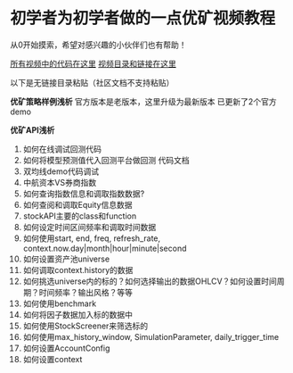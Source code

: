 # 初学者为初学者做的一点优矿视频教程

从0开始摸索，希望对感兴趣的小伙伴们也有帮助！

[所有视频中的代码在这里](https://github.com/EmbraceLife/shendusuipian/tree/master/%E9%87%8F%E5%8C%96%E5%B9%B3%E5%8F%B0notebooks)
[视频目录和链接在这里](https://zhuanlan.zhihu.com/p/30120277)

以下是无链接目录粘贴（社区文档不支持粘贴）

**优矿策略样例浅析**
官方版本是老版本，这里升级为最新版本
已更新了2个官方demo

**优矿API浅析**

1. 如何在线调试回测代码
2. 如何将模型预测值代入回测平台做回测 代码文档
3. 双均线demo代码调试
4. 中航资本VS券商指数 
5. 如何查询指数信息和调取指数数据?
6. 如何查阅和调取Equity信息数据
7. stockAPI主要的class和function
8. 如何设定时间区间频率和调取时间数据
9. 如何使用start, end, freq, refresh_rate, context.now.day|month|hour|minute|second
10. 如何设置资产池universe
11. 如何调取context.history的数据
12. 如何挑选universe内的标的？如何选择输出的数据OHLCV？如何设置时间周期？时间频率？输出风格？等等
13. 如何使用benchmark
14. 如何将因子数据加入标的数据中
15. 如何使用StockScreener来筛选标的
16. 如何使用max_history_window, SimulationParameter, daily_trigger_time
17. 如何设置AccountConfig
18. 如何设置context